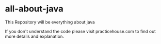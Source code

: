 # all-about-java
This Repository will be everything about java 

If you don't understand the code please visit practicehouse.com to find out more details and explanation.

